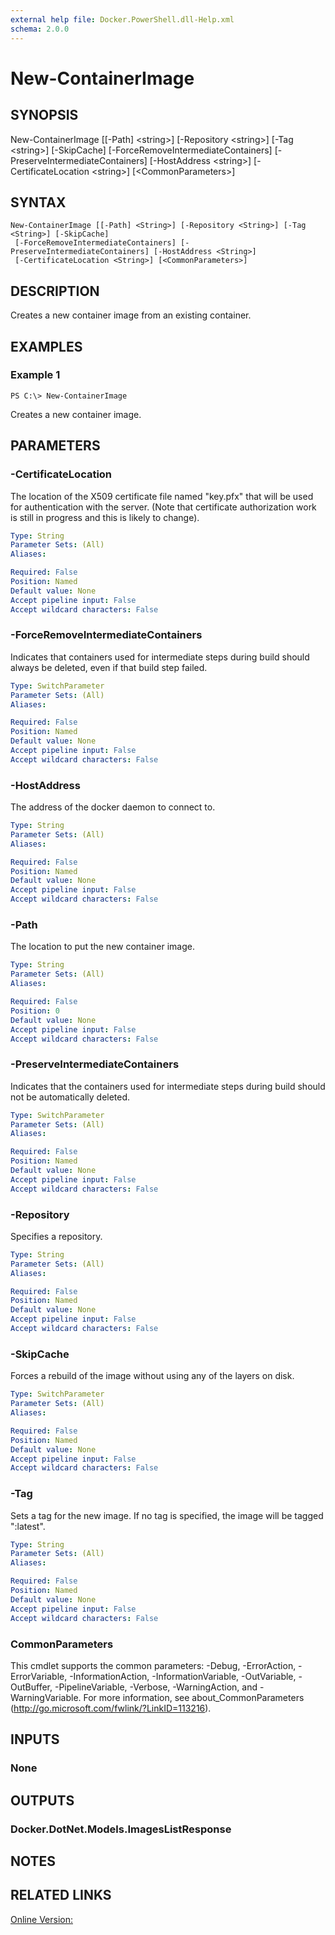 ```yaml
---
external help file: Docker.PowerShell.dll-Help.xml
schema: 2.0.0
---
```


# New-ContainerImage
## SYNOPSIS
New-ContainerImage \[\[-Path\] \<string\>\] \[-Repository \<string\>\] \[-Tag \<string\>\] \[-SkipCache\] \[-ForceRemoveIntermediateContainers\] \[-PreserveIntermediateContainers\] \[-HostAddress \<string\>\] \[-CertificateLocation \<string\>\] \[\<CommonParameters\>\]
## SYNTAX

```
New-ContainerImage [[-Path] <String>] [-Repository <String>] [-Tag <String>] [-SkipCache]
 [-ForceRemoveIntermediateContainers] [-PreserveIntermediateContainers] [-HostAddress <String>]
 [-CertificateLocation <String>] [<CommonParameters>]
```

## DESCRIPTION
Creates a new container image from an existing container. 
## EXAMPLES

### Example 1
```
PS C:\> New-ContainerImage
```

Creates a new container image. 
## PARAMETERS

### -CertificateLocation
The location of the X509 certificate file named "key.pfx" that will be used for authentication with the server.  (Note that certificate authorization work is still in progress and this is likely to change).





```yaml
Type: String
Parameter Sets: (All)
Aliases: 

Required: False
Position: Named
Default value: None
Accept pipeline input: False
Accept wildcard characters: False
```

### -ForceRemoveIntermediateContainers
Indicates that containers used for intermediate steps during build should always be deleted, even if that build step failed.





```yaml
Type: SwitchParameter
Parameter Sets: (All)
Aliases: 

Required: False
Position: Named
Default value: None
Accept pipeline input: False
Accept wildcard characters: False
```

### -HostAddress
The address of the docker daemon to connect to.





```yaml
Type: String
Parameter Sets: (All)
Aliases: 

Required: False
Position: Named
Default value: None
Accept pipeline input: False
Accept wildcard characters: False
```

### -Path
The location to put the new container image. 





```yaml
Type: String
Parameter Sets: (All)
Aliases: 

Required: False
Position: 0
Default value: None
Accept pipeline input: False
Accept wildcard characters: False
```

### -PreserveIntermediateContainers
Indicates that the containers used for intermediate steps during build should not be automatically deleted.





```yaml
Type: SwitchParameter
Parameter Sets: (All)
Aliases: 

Required: False
Position: Named
Default value: None
Accept pipeline input: False
Accept wildcard characters: False
```

### -Repository
Specifies a repository.





```yaml
Type: String
Parameter Sets: (All)
Aliases: 

Required: False
Position: Named
Default value: None
Accept pipeline input: False
Accept wildcard characters: False
```

### -SkipCache
Forces a rebuild of the image without using any of the layers on disk.





```yaml
Type: SwitchParameter
Parameter Sets: (All)
Aliases: 

Required: False
Position: Named
Default value: None
Accept pipeline input: False
Accept wildcard characters: False
```

### -Tag
Sets a tag for the new image. If no tag is specified, the image will be tagged ":latest".





```yaml
Type: String
Parameter Sets: (All)
Aliases: 

Required: False
Position: Named
Default value: None
Accept pipeline input: False
Accept wildcard characters: False
```

### CommonParameters
This cmdlet supports the common parameters: -Debug, -ErrorAction, -ErrorVariable, -InformationAction, -InformationVariable, -OutVariable, -OutBuffer, -PipelineVariable, -Verbose, -WarningAction, and -WarningVariable. For more information, see about_CommonParameters (http://go.microsoft.com/fwlink/?LinkID=113216).
## INPUTS

### None

## OUTPUTS

### Docker.DotNet.Models.ImagesListResponse

## NOTES

## RELATED LINKS

[Online Version:]()






